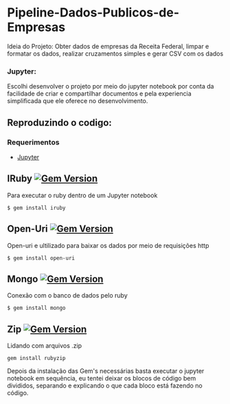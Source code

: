 # Pipeline-Dados-Publicos-de-Empresas
Ideia do Projeto: Obter dados de empresas da Receita Federal, limpar e formatar os dados, realizar cruzamentos simples e gerar CSV com os dados


### Jupyter:
Escolhi desenvolver o projeto por meio do jupyter notebook por conta da facilidade de criar e compartilhar documentos e pela experiencia simplificada que ele oferece no desenvolvimento.


## Reproduzindo o codigo:


### Requerimentos

* [Jupyter](https://jupyter.org)

## IRuby [![Gem Version](https://badge.fury.io/rb/iruby.svg)](https://badge.fury.io/rb/iruby)
Para executar o ruby dentro de um Jupyter notebook
```
$ gem install iruby 
```
## Open-Uri [![Gem Version](https://badge.fury.io/rb/open-uri.svg)](https://badge.fury.io/rb/open-uri)
Open-uri e ultilizado para baixar os dados por meio de requisições http
```
$ gem install open-uri
```

## Mongo [![Gem Version](https://badge.fury.io/rb/mongo.svg)](https://badge.fury.io/rb/mongo)
Conexão com o banco de dados pelo ruby
```
$ gem install mongo
```

## Zip [![Gem Version](https://badge.fury.io/rb/rubyzip.svg)](https://badge.fury.io/rb/rubyzip)
Lidando com arquivos .zip
```
gem install rubyzip
```
Depois da instalação das Gem's necessárias basta executar o jupyter notebook em sequência, eu tentei deixar os blocos de código bem divididos, separando e explicando o que cada bloco está fazendo no código.
